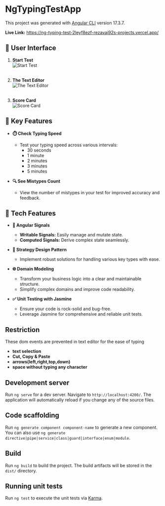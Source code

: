 # NgTypingTestApp

This project was generated with [Angular CLI](https://github.com/angular/angular-cli) version 17.3.7.

**Live Link:** https://ng-typing-test-2leyf8ezf-rezavai92s-projects.vercel.app/
## 🎨 User Interface

1. **Start Test**
   <br>
   ![Start Test](https://github.com/rezavai92/ng-typing-test-app/assets/47608395/0419b0a5-ebb7-4432-bace-c4db9b1d896a)
   <br><br>

2. **The Text Editor**
   <br>
   ![The Text Editor](https://github.com/rezavai92/ng-typing-test-app/assets/47608395/a56e8409-25d1-4cb3-a323-398b5a003bfd)
   <br><br>

3. **Score Card**
   <br>
   ![Score Card](https://github.com/rezavai92/ng-typing-test-app/assets/47608395/0dfe5118-b4a3-4693-a945-a876807c30dd)
   <br>

## 🔑 Key Features

- **⏱️ Check Typing Speed**
  - Test your typing speed across various intervals:
    - 30 seconds
    - 1 minute
    - 2 minutes
    - 3 minutes
    - 5 minutes

- **🔍 See Mistypes Count**
  - View the number of mistypes in your test for improved accuracy and feedback.


## 🚀 Tech Features

- **🎯 Angular Signals**
  - **Writable Signals:** Easily manage and mutate state.
  - **Computed Signals:** Derive complex state seamlessly.

- **🧩 Strategy Design Pattern**
  - Implement robust solutions for handling various key types with ease.

- **🌐 Domain Modeling**
  - Transform your business logic into a clear and maintainable structure.
  - Simplify complex domains and improve code readability.

- **✅ Unit Testing with Jasmine**
  - Ensure your code is rock-solid and bug-free.
  - Leverage Jasmine for comprehensive and reliable unit tests.
 

## Restriction
These dom events are prevented in text editor for the ease of typing
 - **text selection** 
 - **Cut, Copy & Paste** 
 - **arrows(left,right,top,down)** 
 - **space without typing any character** 





## Development server

Run `ng serve` for a dev server. Navigate to `http://localhost:4200/`. The application will automatically reload if you change any of the source files.

## Code scaffolding

Run `ng generate component component-name` to generate a new component. You can also use `ng generate directive|pipe|service|class|guard|interface|enum|module`.

## Build

Run `ng build` to build the project. The build artifacts will be stored in the `dist/` directory.

## Running unit tests

Run `ng test` to execute the unit tests via [Karma](https://karma-runner.github.io).


